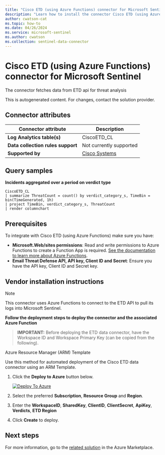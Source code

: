 ```yaml
---
title: "Cisco ETD (using Azure Functions) connector for Microsoft Sentinel"
description: "Learn how to install the connector Cisco ETD (using Azure Functions) to connect your data source to Microsoft Sentinel."
author: cwatson-cat
ms.topic: how-to
ms.date: 04/26/2024
ms.service: microsoft-sentinel
ms.author: cwatson
ms.collection: sentinel-data-connector
---
```


# Cisco ETD (using Azure Functions) connector for Microsoft Sentinel

The connector fetches data from ETD api for threat analysis

This is autogenerated content. For changes, contact the solution provider.

## Connector attributes

| Connector attribute | Description |
| --- | --- |
| **Log Analytics table(s)** | CiscoETD_CL<br/> |
| **Data collection rules support** | Not currently supported |
| **Supported by** | [Cisco Systems]() |

## Query samples

**Incidents aggregated over a period on verdict type**

   ```kusto
CiscoETD_CL 
   | summarize ThreatCount = count() by verdict_category_s, TimeBin = bin(TimeGenerated, 1h) 
   | project TimeBin, verdict_category_s, ThreatCount 
   | render columnchart
   ```



## Prerequisites

To integrate with Cisco ETD (using Azure Functions) make sure you have: 

- **Microsoft.Web/sites permissions**: Read and write permissions to Azure Functions to create a Function App is required. [See the documentation to learn more about Azure Functions](/azure/azure-functions/).
- **Email Threat Defense API, API key, Client ID and Secret**: Ensure you have the API key, Client ID and Secret key.


## Vendor installation instructions


> [!NOTE]
   >  This connector uses Azure Functions to connect to the ETD API to pull its logs into Microsoft Sentinel.


**Follow the deployment steps to deploy the connector and the associated Azure Function**

>**IMPORTANT:** Before deploying the ETD data connector, have the Workspace ID and Workspace Primary Key (can be copied from the following).




Azure Resource Manager (ARM) Template

Use this method for automated deployment of the Cisco ETD data connector using an ARM Template.

1. Click the **Deploy to Azure** button below. 

	[![Deploy To Azure](https://aka.ms/deploytoazurebutton)](https://aka.ms/sentinel-CiscoETD-azuredeploy)
2. Select the preferred **Subscription**, **Resource Group** and **Region**. 
3. Enter the **WorkspaceID**, **SharedKey**, **ClientID**, **ClientSecret**, **ApiKey**, **Verdicts**, **ETD Region**
4. Click **Create** to deploy.



## Next steps

For more information, go to the [related solution](https://azuremarketplace.microsoft.com/en-us/marketplace/apps/cisco.cisco-etd-sentinel?tab=Overview) in the Azure Marketplace.
